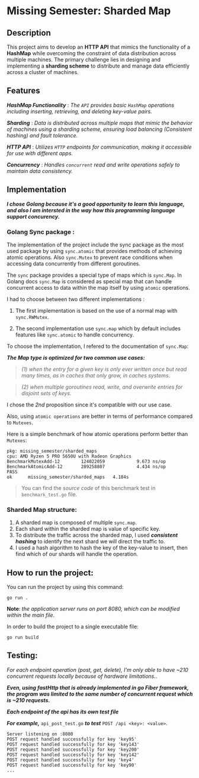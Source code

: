 # Missing Semester: Sharded Map

## Description

This project aims to develop an **HTTP API** that mimics the functionality of a **HashMap** while overcoming the constraint of data distribution across multiple machines. The primary challenge lies in designing and implementing a **sharding scheme** to distribute and manage data efficiently across a cluster of machines.

## Features
***HashMap Functionality*** : _The ```API``` provides basic ```HashMap``` operations including inserting, retrieving, and deleting key-value pairs._

***Sharding*** : _Data is distributed across multiple maps that mimic the behavior of machines using a sharding scheme, ensuring load balancing (Consistent hashing) and fault tolerance._

***HTTP API*** : _Utilizes ```HTTP``` endpoints for communication, making it accessible for use with different apps._

***Concurrency*** : _Handles ``concurrent`` read and write operations safely to maintain data consistency._

## Implementation

***I chose Golang because it's a good opportunity to learn this language, and also I am intersted in the way how this programming language support concurency.***

### Golang Sync package : 

The implementation of the project include the sync package as the most used package by using ``sync.atomic`` that provides methods of achieving atomic operations. Also ``sync.Mutex`` to prevent race conditions when accessing data concurrently from different goroutines.

The ``sync`` package provides a special type of maps which is ``sync.Map``. In Golang docs ``sync.Map`` is considered as special map that can handle concurrent access to data within the map itself by using ``atomic`` operations.

I had to choose between two different implementations : 

1. The first implementation is based on the use of a normal map with ``sync.RWMutex``.

2. The second implementation use ``sync.map`` which by default includes features like ``sync.atomic`` to handle concurrency.

To choose the implementation, I refered to the documentation of ``sync.Map``:

***The Map type is optimized for two common use cases:***

>_(1) when the entry for a given key is only ever written once but read many times, as in caches that only grow, in caches systems_.

>_(2) when multiple goroutines read, write, and overwrite entries for disjoint sets of keys_.

I chose the _2nd_ proposition since it's compatible with our use case.

Also, using ``atomic operations`` are better in terms of performance compared to
``Mutexes``.

Here is a simple benchmark of how atomic operations perform better than ``Mutexes``:

```
pkg: missing_semester/sharded_maps
cpu: AMD Ryzen 5 PRO 5650U with Radeon Graphics     
BenchmarkMutexAdd-12     	124022059	         9.673 ns/op
BenchmarkAtomicAdd-12    	289258807	         4.434 ns/op
PASS
ok  	missing_semester/sharded_maps	4.184s
```

> You can find the _source code_ of this benchmark test in ``benchmark_test.go`` file.

### Sharded Map structure:

1. A sharded map is composed of multiple ```sync.map```.
2. Each shard within the sharded map is value of specific key.
3. To distribute the traffic across the sharded map, I used ***consistent hashing*** to identify
the next shard we will direct the traffic to.
4. I used a hash algorithm to hash the key of the key-value to insert, then find which of our shards will handle the operation.

## How to run the project:
You can run the project by using this command:
```
go run .
```

**Note**: _the application server runs on port 8080, which can be modified within the main file_.

In order to build the project to a single executable file:
```
go run build
```

## Testing:

*For each endpoint operation (post, get, delete), I'm only able to have ~210 concurrent requests locally because of hardware limitations.*.

***Even, using fastHttp that is already implemented in go Fiber framework, the program was limited to the same number of concurrent request which is ~210 requests.***

***Each endpoint of the api has its own test file***

***For example,*** ```api_post_test.go```  ***to test*** ```POST /api <key>: <value>```.

```
Server listening on :8080
POST request handled successfully for key 'key95'
POST request handled successfully for key 'key143'
POST request handled successfully for key 'key200'
POST request handled successfully for key 'key142'
POST request handled successfully for key 'key4'  
POST request handled successfully for key 'key90'
...
```